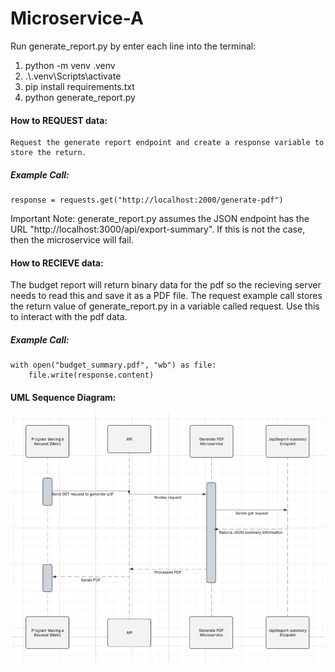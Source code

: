 # Microservice-A

Run generate_report.py by enter each line into the terminal: 
1. python -m venv .venv
2. .\\.venv\Scripts\activate
3. pip install requirements.txt
4. python generate_report.py

#### How to REQUEST data:
    Request the generate report endpoint and create a response variable to store the return.
    
##### Example Call:

    response = requests.get("http://localhost:2000/generate-pdf")

Important Note:
generate_report.py assumes the JSON endpoint has the URL "http://localhost:3000/api/export-summary". If this is not the case, then the microservice will fail. 
    
#### How to RECIEVE data:
The budget report will return binary data for the pdf so the recieving server needs to read this and save it as a PDF file. The request example call stores the return value of generate_report.py in a variable called request. Use this to interact with the pdf data.

##### Example Call:

    with open("budget_summary.pdf", "wb") as file:
        file.write(response.content)

#### UML Sequence Diagram:

![alt text](<UML 2.png>)